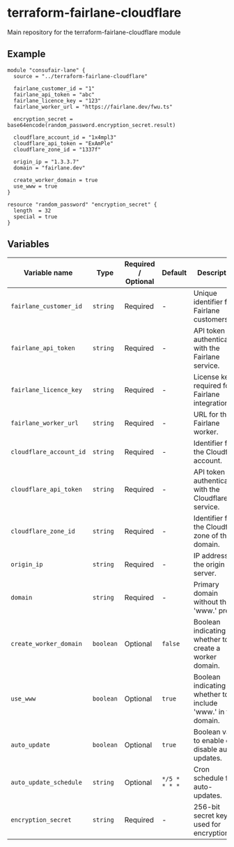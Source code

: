 # terraform-fairlane-cloudflare

Main repository for the terraform-fairlane-cloudflare module

## Example

```
module "consufair-lane" {
  source = "../terraform-fairlane-cloudflare"

  fairlane_customer_id = "1"
  fairlane_api_token = "abc"
  fairlane_licence_key = "123"
  fairlane_worker_url = "https://fairlane.dev/fwu.ts"

  encryption_secret = base64encode(random_password.encryption_secret.result)

  cloudflare_account_id = "1x4mpl3"
  cloudflare_api_token = "ExAmPle"
  cloudflare_zone_id = "1337f"

  origin_ip = "1.3.3.7"
  domain = "fairlane.dev"

  create_worker_domain = true
  use_www = true
}

resource "random_password" "encryption_secret" {
  length  = 32
  special = true
}
```

## Variables

| Variable name           | Type      | Required / Optional | Default       | Description                                                 |
| ----------------------- | --------- | ------------------- | ------------- | ----------------------------------------------------------- |
| `fairlane_customer_id`  | `string`  | Required            | -             | Unique identifier for Fairlane customers.                   |
| `fairlane_api_token`    | `string`  | Required            | -             | API token for authenticating with the Fairlane service.     |
| `fairlane_licence_key`  | `string`  | Required            | -             | License key required for Fairlane integration.              |
| `fairlane_worker_url`   | `string`  | Required            | -             | URL for the Fairlane worker.                                |
| `cloudflare_account_id` | `string`  | Required            | -             | Identifier for the Cloudflare account.                      |
| `cloudflare_api_token`  | `string`  | Required            | -             | API token for authenticating with the Cloudflare service.   |
| `cloudflare_zone_id`    | `string`  | Required            | -             | Identifier for the Cloudflare zone of the domain.           |
| `origin_ip`             | `string`  | Required            | -             | IP address of the origin server.                            |
| `domain`                | `string`  | Required            | -             | Primary domain without the 'www.' prefix.                   |
| `create_worker_domain`  | `boolean` | Optional            | `false`       | Boolean indicating whether to create a worker domain.       |
| `use_www`               | `boolean` | Optional            | `true`        | Boolean indicating whether to include 'www.' in the domain. |
| `auto_update`           | `boolean` | Optional            | `true`        | Boolean value to enable or disable auto-updates.            |
| `auto_update_schedule`  | `string`  | Optional            | `*/5 * * * *` | Cron schedule for auto-updates.                             |
| `encryption_secret`     | `string`  | Required            | -             | 256-bit secret key used for encryption.                     |
